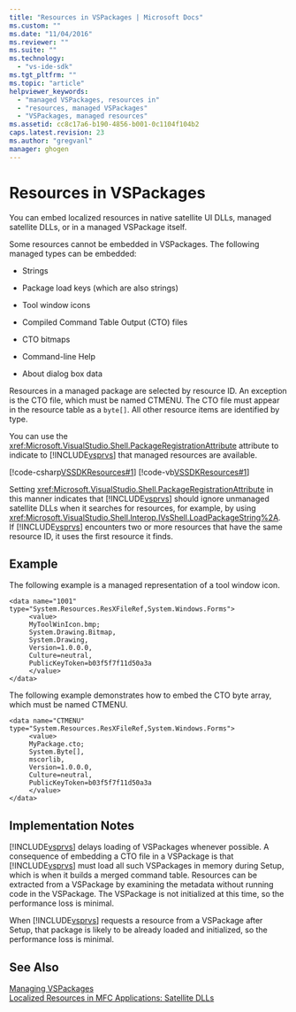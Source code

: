 ```yaml
---
title: "Resources in VSPackages | Microsoft Docs"
ms.custom: ""
ms.date: "11/04/2016"
ms.reviewer: ""
ms.suite: ""
ms.technology: 
  - "vs-ide-sdk"
ms.tgt_pltfrm: ""
ms.topic: "article"
helpviewer_keywords: 
  - "managed VSPackages, resources in"
  - "resources, managed VSPackages"
  - "VSPackages, managed resources"
ms.assetid: cc8c17a6-b190-4856-b001-0c1104f104b2
caps.latest.revision: 23
ms.author: "gregvanl"
manager: ghogen
---
```

# Resources in VSPackages
You can embed localized resources in native satellite UI DLLs, managed satellite DLLs, or in a managed VSPackage itself.  
  
 Some resources cannot be embedded in VSPackages. The following managed types can be embedded:  
  
-   Strings  
  
-   Package load keys (which are also strings)  
  
-   Tool window icons  
  
-   Compiled Command Table Output (CTO) files  
  
-   CTO bitmaps  
  
-   Command-line Help  
  
-   About dialog box data  
  
 Resources in a managed package are selected by resource ID. An exception is the CTO file, which must be named CTMENU. The CTO file must appear in the resource table as a `byte[]`. All other resource items are identified by type.  
  
 You can use the <xref:Microsoft.VisualStudio.Shell.PackageRegistrationAttribute> attribute to indicate to [!INCLUDE[vsprvs](../../code-quality/includes/vsprvs_md.md)] that managed resources are available.  
  
 [!code-csharp[VSSDKResources#1](../../extensibility/internals/codesnippet/CSharp/resources-in-vspackages_1.cs)]
 [!code-vb[VSSDKResources#1](../../extensibility/internals/codesnippet/VisualBasic/resources-in-vspackages_1.vb)]  
  
 Setting <xref:Microsoft.VisualStudio.Shell.PackageRegistrationAttribute> in this manner indicates that [!INCLUDE[vsprvs](../../code-quality/includes/vsprvs_md.md)] should ignore unmanaged satellite DLLs when it searches for resources, for example, by using <xref:Microsoft.VisualStudio.Shell.Interop.IVsShell.LoadPackageString%2A>. If [!INCLUDE[vsprvs](../../code-quality/includes/vsprvs_md.md)] encounters two or more resources that have the same resource ID, it uses the first resource it finds.  
  
## Example  
 The following example is a managed representation of a tool window icon.  
  
```  
<data name="1001"  
type="System.Resources.ResXFileRef,System.Windows.Forms">  
     <value>  
     MyToolWinIcon.bmp;  
     System.Drawing.Bitmap,  
     System.Drawing,  
     Version=1.0.0.0,  
     Culture=neutral,  
     PublicKeyToken=b03f5f7f11d50a3a  
     </value>  
</data>  
```  
  
 The following example demonstrates how to embed the CTO byte array, which must be named CTMENU.  
  
```  
<data name="CTMENU"  
type="System.Resources.ResXFileRef,System.Windows.Forms">  
     <value>  
     MyPackage.cto;  
     System.Byte[],  
     mscorlib,  
     Version=1.0.0.0,  
     Culture=neutral,  
     PublicKeyToken=b03f5f7f11d50a3a  
     </value>  
</data>  
```  
  
## Implementation Notes  
 [!INCLUDE[vsprvs](../../code-quality/includes/vsprvs_md.md)] delays loading of VSPackages whenever possible. A consequence of embedding a CTO file in a VSPackage is that [!INCLUDE[vsprvs](../../code-quality/includes/vsprvs_md.md)] must load all such VSPackages in memory during Setup, which is when it builds a merged command table. Resources can be extracted from a VSPackage by examining the metadata without running code in the VSPackage. The VSPackage is not initialized at this time, so the performance loss is minimal.  
  
 When [!INCLUDE[vsprvs](../../code-quality/includes/vsprvs_md.md)] requests a resource from a VSPackage after Setup, that package is likely to be already loaded and initialized, so the performance loss is minimal.  
  
## See Also  
 [Managing VSPackages](../../extensibility/managing-vspackages.md)   
 [Localized Resources in MFC Applications: Satellite DLLs](/cpp/build/localized-resources-in-mfc-applications-satellite-dlls)   
